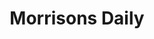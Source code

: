 ---
title: "Morrisons Daily"
url: /fareham/morrisons-daily-bishopsfield-road/
shop: Lebensmittel
---